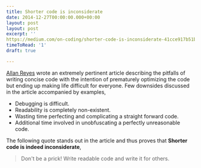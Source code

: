 ```yaml
---
title: Shorter code is inconsiderate
date: 2014-12-27T00:00:00.000+00:00
layout: post
layout: post
excerpt: ''
https://medium.com/on-coding/shorter-code-is-inconsiderate-41cce917b51b
timeToRead: '1'
draft: true

---
```

[Allan Reyes](https://twitter.com/allanbreyes) wrote an extremely pertinent article describing the pitfalls of writing 
concise code with the intention of prematurely optimizing the code but ending up making life difficult for everyone. 
Few downsides discussed in the article accompanied by examples,

- Debugging is difficult.
- Readability is completely non-existent.
- Wasting time perfecting and complicating a straight forward code.
- Additional time involved in unobfuscating a perfectly unreasonable code.

The following quote stands out in the article and thus proves that **Shorter code is indeed inconsiderate**,

> Don't be a prick! Write readable code and write it for others.